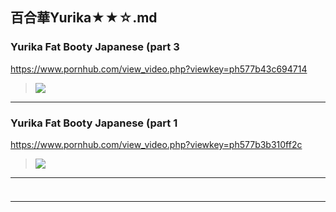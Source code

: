 ## 百合華Yurika★★☆.md
### Yurika Fat Booty Japanese (part 3
https://www.pornhub.com/view_video.php?viewkey=ph577b43c694714
>![](https://ci.phncdn.com/videos/201607/05/81356781/original/(m=ecuKGgaaaa)(mh=d6CoHnY7RDPZENmH)13.jpg)
---
### Yurika Fat Booty Japanese (part 1
https://www.pornhub.com/view_video.php?viewkey=ph577b3b310ff2c
>![](https://ci.phncdn.com/videos/201607/05/81354801/original/(m=ecuKGgaaaa)(mh=RYeiNa5IjGu9lDCa)16.jpg)
---
### 

>![]()
---
